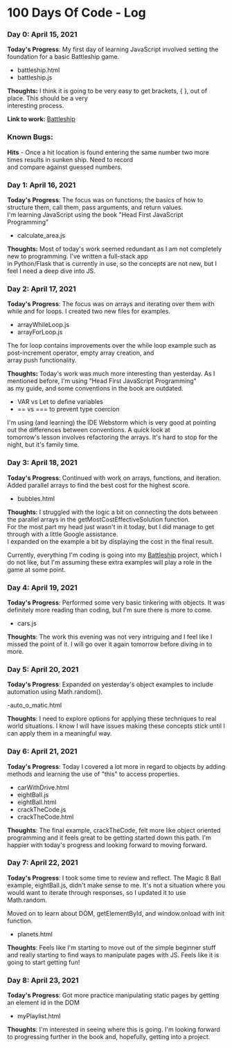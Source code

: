 # 100 Days Of Code - Log

### Day 0: April 15, 2021

**Today's Progress**: My first day of learning JavaScript involved setting the foundation for a basic Battleship game.  

- battleship.html
- battleship.js

**Thoughts:** I think it is going to be very easy to get brackets, { }, out of place. This should be a very  
interesting process. 

**Link to work:** [Battleship](https://github.com/JeffDCorbett/battleship)

### Known Bugs:
**Hits** - Once a hit location is found entering the same number two more times results in sunken ship. Need to record  
and compare against guessed numbers.

### Day 1: April 16, 2021

**Today's Progress**: The focus was on functions; the basics of how to structure them, call them, pass arguments, and return values.  
I'm learning JavaScript using the book "Head First JavaScript Programming" 

- calculate_area.js

**Thoughts:** Most of today's work seemed redundant as I am not completely new to programming. I've written a full-stack app  
in Python/Flask that is currently in use, so the concepts are not new, but I feel I need a deep dive into JS.

### Day 2: April 17, 2021

**Today's Progress**: The focus was on arrays and iterating over them with while and for loops. I created two new files for examples.  

- arrayWhileLoop.js
- arrayForLoop.js  

The for loop contains improvements over the while loop example such as post-increment operator, empty array creation, and  
array push functionality.

**Thoughts:** Today's work was much more interesting than yesterday. As I mentioned before, I'm using "Head First JavaScript Programming"  
as my guide, and some conventions in the book are outdated.

- VAR vs Let to define variables
- == vs === to prevent type coercion  

I'm using (and learning) the IDE Webstorm which is very good at pointing out the differences between conventions. A quick look at  
tomorrow's lesson involves refactoring the arrays. It's hard to stop for the night, but it's family time.

### Day 3: April 18, 2021

**Today's Progress**: Continued with work on arrays, functions, and iteration. Added parallel arrays to find the best cost for the highest score.

- bubbles.html

**Thoughts**: I struggled with the logic a bit on connecting the dots between the parallel arrays in the getMostCostEffectiveSolution function.  
For the most part my head just wasn't in it today, but I did manage to get through with a little Google assistance.  
I expanded on the example a bit by displaying the cost in the final result.  

Currently, everything I'm coding is going into my [Battleship](https://github.com/JeffDCorbett/battleship) project, which I do not like, but I'm assuming these extra examples will play a role in the game at some point.

### Day 4: April 19, 2021

**Today's Progress**: Performed some very basic tinkering with objects. It was definitely more reading than coding, but I'm sure there is more to come.  

- cars.js

**Thoughts**: The work this evening was not very intriguing and I feel like I missed the point of it. I will go over it again tomorrow before diving in to more.  

### Day 5: April 20, 2021

**Today's Progress**: Expanded on yesterday's object examples to include automation using Math.random().  

-auto_o_matic.html

**Thoughts**: I need to explore options for applying these techniques to real world situations. I know I will have issues making these concepts stick until I can apply them in a meaningful way.  

### Day 6: April 21, 2021

**Today's Progress**: Today I covered a lot more in regard to objects by adding methods and learning the use of "this" to access properties.  

- carWithDrive.html
- eightBall.js
- eightBall.html
- crackTheCode.js
- crackTheCode.html

**Thoughts**: The final example, crackTheCode, felt more like object oriented programming and it feels great to be getting started down this path. I'm happier with today's progress and looking forward to moving forward.  

### Day 7: April 22, 2021

**Today's Progress**: I took some time to review and reflect. The Magic 8 Ball example, eightBall.js, didn't make sense to me. It's not a situation where you would want to iterate through responses, so I updated it to use Math.random.  

Moved on to learn about DOM, getElementById, and window.onload with init function.  

- planets.html

**Thoughts**: Feels like I'm starting to move out of the simple beginner stuff and really starting to find ways to manipulate pages with JS. Feels like it is going to start getting fun!  

### Day 8: April 23, 2021

**Today's Progress**: Got more practice manipulating static pages by getting an element id in the DOM

- myPlaylist.html

**Thoughts**: I'm interested in seeing where this is going. I'm looking forward to progressing further in the book and, hopefully, getting into a project.  


